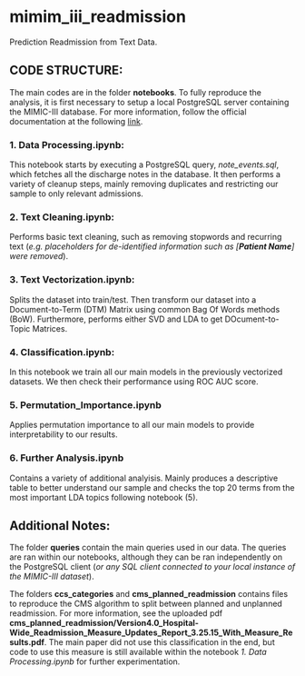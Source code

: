 # mimim_iii_readmission
Prediction Readmission from Text Data.


## CODE STRUCTURE:

The main codes are in the folder **notebooks**. To fully reproduce the analysis, it is first necessary to setup a local PostgreSQL server containing the MIMIC-III database. For more information, follow the official documentation at the following [link](https://mimic.mit.edu/docs/gettingstarted/).

### 1. Data Processing.ipynb:

This notebook starts by executing a PostgreSQL query, *note_events.sql*, which fetches all the discharge notes in the database. It then performs a variety of cleanup steps, mainly removing duplicates and restricting our sample to only relevant admissions. 

### 2. Text Cleaning.ipynb:

Performs basic text cleaning, such as removing stopwords and recurring text (*e.g. placeholders for de-identified information such as [**Patient Name**] were removed*).

### 3. Text Vectorization.ipynb:

Splits the dataset into train/test. Then transform our dataset into a Document-to-Term (DTM) Matrix using common Bag Of Words methods (BoW). Furthermore, performs either SVD and LDA to get DOcument-to-Topic Matrices.

### 4. Classification.ipynb:

In this notebook we train all our main models in the previously vectorized datasets. We then check their performance using ROC AUC score.

### 5. Permutation_Importance.ipynb

Applies permutation importance to all our main models to provide interpretability to our results. 

### 6. Further Analysis.ipynb

Contains a variety of additional analyisis. Mainly produces a descriptive table to better understand our sample and checks the top 20 terms from the most important LDA topics following notebook (5).


## Additional Notes:

The folder **queries** contain the main queries used in our data. The queries are ran within our notebooks, although they can be ran independently on the PostgreSQL client (*or any SQL client connected to your local instance of the MIMIC-III dataset*).

The folders **ccs_categories** and **cms_planned_readmission** contains files to reproduce the CMS algorithm to split between planned and unplanned readmission. For more information, see the uploaded pdf **cms_planned_readmission/Version4.0_Hospital-Wide_Readmission_Measure_Updates_Report_3.25.15_With_Measure_Results.pdf**. The main paper did not use this classification in the end, but code to use this measure is still available within the notebook *1. Data Processing.ipynb* for further experimentation. 